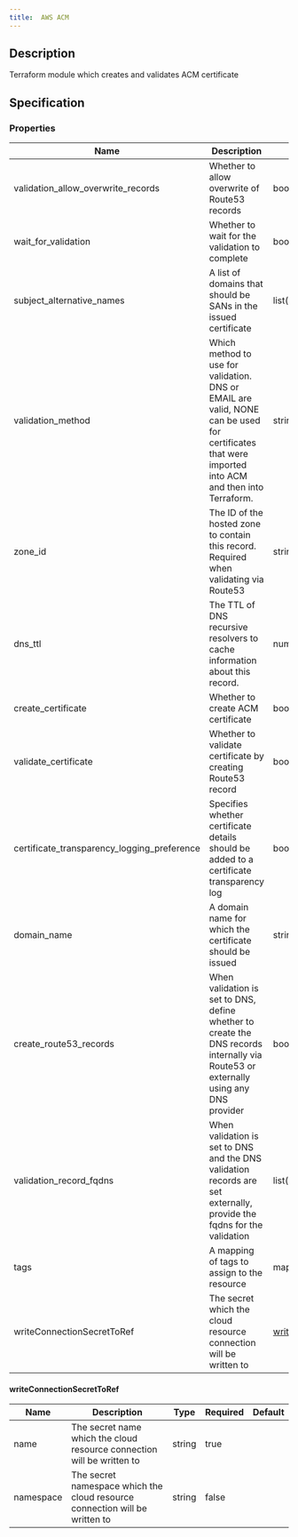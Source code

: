 ```yaml
---
title:  AWS ACM
---
```


## Description

Terraform module which creates and validates ACM certificate

## Specification


### Properties

 Name | Description | Type | Required | Default 
 ------------ | ------------- | ------------- | ------------- | ------------- 
 validation_allow_overwrite_records | Whether to allow overwrite of Route53 records | bool | false |  
 wait_for_validation | Whether to wait for the validation to complete | bool | false |  
 subject_alternative_names | A list of domains that should be SANs in the issued certificate | list(string) | false |  
 validation_method | Which method to use for validation. DNS or EMAIL are valid, NONE can be used for certificates that were imported into ACM and then into Terraform. | string | false |  
 zone_id | The ID of the hosted zone to contain this record. Required when validating via Route53 | string | false |  
 dns_ttl | The TTL of DNS recursive resolvers to cache information about this record. | number | false |  
 create_certificate | Whether to create ACM certificate | bool | false |  
 validate_certificate | Whether to validate certificate by creating Route53 record | bool | false |  
 certificate_transparency_logging_preference | Specifies whether certificate details should be added to a certificate transparency log | bool | false |  
 domain_name | A domain name for which the certificate should be issued | string | false |  
 create_route53_records | When validation is set to DNS, define whether to create the DNS records internally via Route53 or externally using any DNS provider | bool | false |  
 validation_record_fqdns | When validation is set to DNS and the DNS validation records are set externally, provide the fqdns for the validation | list(string) | false |  
 tags | A mapping of tags to assign to the resource | map(string) | false |  
 writeConnectionSecretToRef | The secret which the cloud resource connection will be written to | [writeConnectionSecretToRef](#writeConnectionSecretToRef) | false |  


#### writeConnectionSecretToRef

 Name | Description | Type | Required | Default 
 ------------ | ------------- | ------------- | ------------- | ------------- 
 name | The secret name which the cloud resource connection will be written to | string | true |  
 namespace | The secret namespace which the cloud resource connection will be written to | string | false |  
